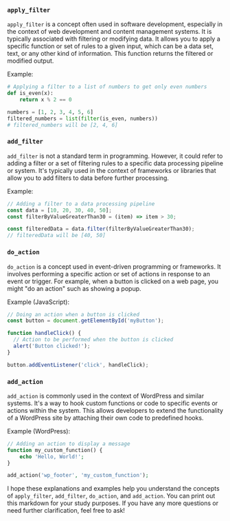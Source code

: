 ### `apply_filter`

`apply_filter` is a concept often used in software development, especially in the context of web development and content management systems. It is typically associated with filtering or modifying data. It allows you to apply a specific function or set of rules to a given input, which can be a data set, text, or any other kind of information. This function returns the filtered or modified output.

Example:

```python
# Applying a filter to a list of numbers to get only even numbers
def is_even(x):
    return x % 2 == 0

numbers = [1, 2, 3, 4, 5, 6]
filtered_numbers = list(filter(is_even, numbers))
# filtered_numbers will be [2, 4, 6]
```

### `add_filter`

`add_filter` is not a standard term in programming. However, it could refer to adding a filter or a set of filtering rules to a specific data processing pipeline or system. It's typically used in the context of frameworks or libraries that allow you to add filters to data before further processing.

Example:

```javascript
// Adding a filter to a data processing pipeline
const data = [10, 20, 30, 40, 50];
const filterByValueGreaterThan30 = (item) => item > 30;

const filteredData = data.filter(filterByValueGreaterThan30);
// filteredData will be [40, 50]
```

### `do_action`

`do_action` is a concept used in event-driven programming or frameworks. It involves performing a specific action or set of actions in response to an event or trigger. For example, when a button is clicked on a web page, you might "do an action" such as showing a popup.

Example (JavaScript):

```javascript
// Doing an action when a button is clicked
const button = document.getElementById('myButton');

function handleClick() {
  // Action to be performed when the button is clicked
  alert('Button clicked!');
}

button.addEventListener('click', handleClick);
```

### `add_action`

`add_action` is commonly used in the context of WordPress and similar systems. It's a way to hook custom functions or code to specific events or actions within the system. This allows developers to extend the functionality of a WordPress site by attaching their own code to predefined hooks.

Example (WordPress):

```php
// Adding an action to display a message
function my_custom_function() {
    echo 'Hello, World!';
}

add_action('wp_footer', 'my_custom_function');
```

I hope these explanations and examples help you understand the concepts of `apply_filter`, `add_filter`, `do_action`, and `add_action`. You can print out this markdown for your study purposes. If you have any more questions or need further clarification, feel free to ask!
